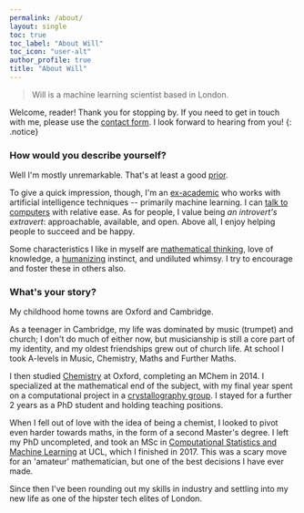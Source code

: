 ```yaml
---
permalink: /about/
layout: single
toc: true
toc_label: "About Will"
toc_icon: "user-alt"
author_profile: true
title: "About Will"
---
```

> Will is a machine learning scientist based in London.

Welcome, reader! Thank you for stopping by. If you need to get in touch with me,
please use the [contact form](/contact/). I look forward to hearing from you!
{: .notice}


### How would you describe yourself?

Well I'm mostly unremarkable. That's at least a good [prior](/bayes/).

To give a quick impression, though, I'm an [ex-academic](/education/) who works
with artificial intelligence techniques -- primarily machine learning. I can
[talk to computers](/skills/) with relative ease. As for people, I value being
*an introvert's extravert*: approachable, available, and open. Above all, I enjoy
helping people to succeed and be happy.

Some characteristics I like in myself are [mathematical thinking](/mathematical_thinking/),
love of knowledge, a [humanizing](/humanizing/) instinct, and undiluted whimsy.
I try to encourage and foster these in others also.


### What's your story?

My childhood home towns are Oxford and Cambridge.

As a teenager in Cambridge, my life was dominated by music (trumpet) and church;
I don't do much of either now, but musicianship is still a core part of my
identity, and my oldest friendships grew out of church life. At school I took
A-levels in Music, Chemistry, Maths and Further Maths.

I then studied [Chemistry](https://www.chem.ox.ac.uk) at Oxford, completing an
MChem in 2014. I specialized at the mathematical end of the subject, with my
final year spent on a computational project in a
[crystallography group](https://goodwingroup.wordpress.com). I stayed for a
further 2 years as a PhD student and holding teaching positions.

When I fell out of love with the idea of being a chemist, I looked to pivot even
harder towards maths, in the form of a second Master's degree. I left my PhD
uncompleted, and took an MSc in
[Computational Statistics and Machine Learning](http://www.csml.ucl.ac.uk) at
UCL, which I finished in 2017. This was a scary move for an 'amateur'
mathematician, but one of the best decisions I have ever made.

Since then I've been rounding out my skills in industry and settling into my
new life as one of the hipster tech elites of London.
